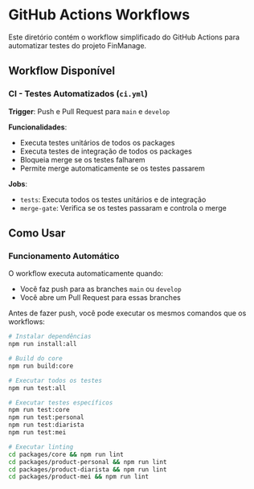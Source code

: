 # GitHub Actions Workflows

Este diretório contém o workflow simplificado do GitHub Actions para automatizar testes do projeto FinManage.

##  Workflow Disponível

### CI - Testes Automatizados (`ci.yml`)
**Trigger**: Push e Pull Request para `main` e `develop`

**Funcionalidades**:
- Executa testes unitários de todos os packages
- Executa testes de integração de todos os packages
- Bloqueia merge se os testes falharem
- Permite merge automaticamente se os testes passarem

**Jobs**:
- `tests`: Executa todos os testes unitários e de integração
- `merge-gate`: Verifica se os testes passaram e controla o merge

## Como Usar

### Funcionamento Automático
O workflow executa automaticamente quando:
- Você faz push para as branches `main` ou `develop`
- Você abre um Pull Request para essas branches

Antes de fazer push, você pode executar os mesmos comandos que os workflows:

```bash
# Instalar dependências
npm run install:all

# Build do core
npm run build:core

# Executar todos os testes
npm run test:all

# Executar testes específicos
npm run test:core
npm run test:personal
npm run test:diarista
npm run test:mei

# Executar linting
cd packages/core && npm run lint
cd packages/product-personal && npm run lint
cd packages/product-diarista && npm run lint
cd packages/product-mei && npm run lint
```
